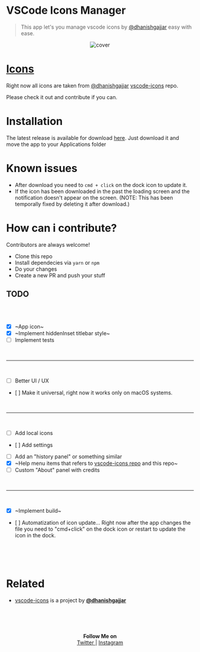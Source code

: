 # VSCode Icons Manager
> This app let's you manage vscode icons by [@dhanishgajjar][dhanish] easy with ease.

<p align="center">
    <img src="https://user-images.githubusercontent.com/16429579/45881568-cc554e00-bdab-11e8-91bb-ef597e8cadbc.png" alt="cover">
</p>


# [Icons][icons]
Right now all icons are taken from [@dhanishgajjar][dhanish] [vscode-icons][icons] repo.

Please check it out and contribute if you can.

# Installation
The latest release is available for download [here](https://github.com/Rawnly/vscode-icons-desktop/releases/latest).
Just download it and move the app to your Applications folder

# Known issues
- After download you need to `cmd + click` on the dock icon to update it.
- If the icon has been downloaded in the past the loading screen and the notification doesn't appear on the screen. (NOTE: This has been temporally fixed by deleting it after download.)


# How can i contribute?
Contributors are always welcome!

- Clone this repo
- Install dependecies via `yarn` or `npm`
- Do your changes
- Create a new PR and push your stuff


## TODO
<br />
<br />

- [x] ~App icon~
- [x] ~Implement hiddenInset titlebar style~
- [ ] Implement tests

<br />
<hr />
<br />

- [ ] Better UI / UX
- [ ] Make it universal, right now it works only on macOS systems.

<br />
<hr />
<br />

- [ ] Add local icons
- [ ] Add settings
- [ ] Add an "history panel" or something similar
- [x] ~Help menu items that refers to [vscode-icons repo][icons] and this repo~
- [ ] Custom "About" panel with credits

<br />
<hr />
<br />

- [x] ~Implement build~
- [ ] Automatization of icon update... Right now after the app changes the file you need to "cmd+click" on the dock icon or restart to update the icon in the dock.

<br />
<br />
<br />


# Related
- [vscode-icons][icons] is a project by **[@dhanishgajjar][dhanish]**

<br />
<br />
<br />

<p align="center">
  <b>Follow Me on</b>
  <br /> 
  <a href="https://twitter.com/rawnlydev"> Twitter </a> | <a href="https://instagram.com/fede.vitale"> Instagram </a>
</p>


[dhanish]: https://github.com/dhanishgajjar/
[icons]: https://github.com/dhanishgajjar/vscode-icons